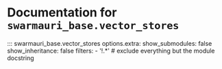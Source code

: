 # Documentation for `swarmauri_base.vector_stores`

::: swarmauri_base.vector_stores
    options.extra:
      show_submodules: false
      show_inheritance: false
      filters:
        - '!.*'  # exclude everything but the module docstring

